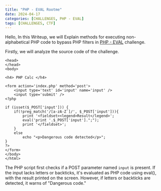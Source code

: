 ```yaml
---
title: "PHP - EVAL Rootme"
date: 2024-04-17
categories: [CHALLENGES, PHP - EVAL]
tags: [CHALLENGES, CTF] 
---
```



Hello,  In this Writeup, we will Explain methods for executing non-alphabetical PHP code to bypass PHP filters in [PHP - EVAL](https://www.root-me.org/fr/Challenges/Web-Serveur/PHP-Eval) challenge.

Firstly, we will analyze the source code of the challenge.
```
<head>
</head>
<body>
 
<h4> PHP Calc </h4>
 
<form action='index.php' method='post'>
    <input type='text' id='input' name='input' />
    <input type='submit' />
<?php
 
if (isset($_POST['input'])) {
    if(!preg_match('/[a-zA-Z`]/', $_POST['input'])){
        print '<fieldset><legend>Result</legend>';
        eval('print '.$_POST['input'].";");
        print '</fieldset>';
    }
    else
        echo "<p>Dangerous code detected</p>";
}
?>
</form>
</body>
</html>

```
The PHP script first checks if a POST parameter named `input` is present. If the input lacks letters or backticks, it's evaluated as PHP code using eval(), with the result printed on the screen. However, if letters or backticks are detected, it warns of "Dangerous code."

